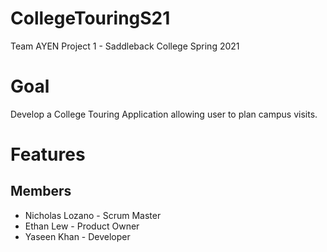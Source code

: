 # CollegeTouringS21
Team AYEN Project 1 - Saddleback College Spring 2021
# Goal
Develop a College Touring Application allowing user to plan campus visits. 
# Features

## Members
* Nicholas Lozano - Scrum Master
* Ethan Lew - Product Owner
* Yaseen Khan - Developer
